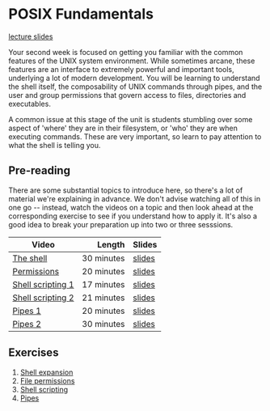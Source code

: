 # POSIX Fundamentals

[lecture slides](./slides.md)

Your second week is focused on getting you familiar with the common features of
the UNIX system environment. While sometimes arcane, these features are an
interface to extremely powerful and important tools, underlying a lot of modern
development. You will be learning to understand the shell itself, the
composability of UNIX commands through pipes, and the user and group permissions
that govern access to files, directories and executables. 

A common issue at this stage of the unit is students stumbling over some aspect
of 'where' they are in their filesystem, or 'who' they are when executing
commands. These are very important, so learn to pay attention to what the shell
is telling you. 

## Pre-reading

There are some substantial topics to introduce here, so there's a lot of
material we're explaining in advance. We don't advise watching all of this in
one go -- instead, watch the videos on a topic and then look ahead at the
corresponding exercise to see if you understand how to apply it. It's also a
good idea to break your preparation up into two or three sesssions.

| Video | Length | Slides |
|-------|-------:|--------|
| [The shell](https://uob-my.sharepoint.com/:v:/g/personal/me17847_bristol_ac_uk/EY8ZpcyoGAtWO3aawAKNU2oB_n6dVthH_xcc8s9luWIMkA?e=81llEs) | 30 minutes | [slides](./shell.pdf) |
| [Permissions](https://github.com/cs-uob/software-tools/raw/refs/heads/main/%3F%3F-covid-era-videos/Permissions.mp4) | 20 minutes | [slides](./permissions.pdf) |
| [Shell scripting 1](https://github.com/cs-uob/software-tools/raw/refs/heads/main/%3F%3F-covid-era-videos/Shellscripting%201.mp4) | 17 minutes |  [slides](./scripting_1.pdf) |
| [Shell scripting 2](https://github.com/cs-uob/software-tools/raw/refs/heads/main/%3F%3F-covid-era-videos/Shellscripting%202.mp4) | 21 minutes |  [slides](./scripting_2.pdf) |
| [Pipes 1](https://uob-my.sharepoint.com/:v:/g/personal/me17847_bristol_ac_uk/EZm4VjMtQihVAa_kvFhIcnMBvus90Xb4Ebq23jdLp9sBTg?e=zP6Q4X) | 20 minutes |  [slides](./pipes_1.pdf) |
| [Pipes 2](https://uob-my.sharepoint.com/:v:/g/personal/me17847_bristol_ac_uk/EcKphM_jph5R5HV0NoVhy8IBY3FsqVwjlgO5n_iUJehBag?e=QuoASU) | 30 minutes |  [slides](./pipes_2.pdf) |

## Exercises

1. [Shell expansion](./lab/shell.md)
2. [File permissions](./lab/permissions.md)
3. [Shell scripting](./lab/script.md)
4. [Pipes](./lab/pipes.md)
